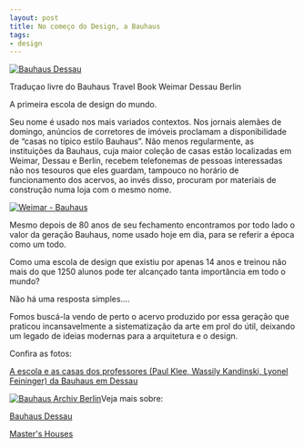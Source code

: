 ```yaml
---
layout: post
title: No começo do Design, a Bauhaus
tags:
- design
---
```


[![Bauhaus Dessau](https://farm6.staticflickr.com/5156/6945305386_e2ccdabe5a.jpg)](https://www.flickr.com/photos/designregional/albums/72157629847836415)

Traduçao livre do Bauhaus Travel Book Weimar Dessau Berlin

A primeira escola de design do mundo.

Seu nome é usado nos mais variados contextos. Nos jornais alemães de domingo, anúncios de corretores de imóveis proclamam a disponibilidade de “casas no típico estilo Bauhaus”. Não menos regularmente, as instituições da Bauhaus, cuja maior coleção de casas estão localizadas em Weimar, Dessau e Berlin, recebem telefonemas de pessoas interessadas não nos tesouros que eles guardam, tampouco no horário de funcionamento dos acervos, ao invés disso, procuram por materiais de construção numa loja com o mesmo nome.


[![Weimar - Bauhaus](https://farm9.staticflickr.com/8283/7874920142_4e932163db.jpg)](https://www.flickr.com/photos/designregional/albums/72157632845045875)

Mesmo depois de 80 anos de seu fechamento encontramos por todo lado o valor da geração Bauhaus, nome usado hoje em dia, para se referir a época como um todo.

Como uma escola de design que existiu por apenas 14 anos e treinou não mais do que 1250 alunos pode ter alcançado tanta importância em todo o mundo?

Não há uma resposta simples….

Fomos buscá-la vendo de perto o acervo produzido por essa geração que praticou incansavelmente a sistematização da arte em prol do útil, deixando um legado de ideias modernas para a arquitetura e o design.

Confira as fotos:

[A escola e as casas dos professores (Paul Klee, Wassily Kandinski, Lyonel Feininger) da Bauhaus em Dessau](http://www.flickr.com/photos/60048303@N04/sets/72157629847836415/)


[![Bauhaus Archiv Berlin](https://farm6.staticflickr.com/5272/7100751197_66ea17d960.jpg)](https://www.flickr.com/photos/designregional/albums/72157629505900916)Veja mais sobre:

[Bauhaus Dessau](http://www.bauhaus-dessau.de/index.php?en)

[Master's Houses](http://www.meisterhaeuser.de/en/history.html)


 
